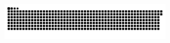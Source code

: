 <picture>
  <source media="(prefers-color-scheme: dark)" srcset="https://raw.githubusercontent.com/MarineHakobyan/MarineHakobyan/e5671f8f684e0e6cd3c413a90442e2230a7490fb/github-contribution-grid-snake-dark.svg" />
  <source media="(prefers-color-scheme: light)" srcset="https://raw.githubusercontent.com/MarineHakobyan/MarineHakobyan/e5671f8f684e0e6cd3c413a90442e2230a7490fb/github-contribution-grid-snake.svg" />
  <img alt="github-snake" src="https://raw.githubusercontent.com/MarineHakobyan/MarineHakobyan/e5671f8f684e0e6cd3c413a90442e2230a7490fb/github-contribution-grid-snake-dark.svg" />
</picture>
